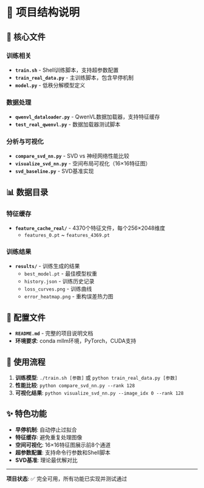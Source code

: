 # 📁 项目结构说明

## 🎯 核心文件

### 训练相关
- **`train.sh`** - Shell训练脚本，支持超参数配置
- **`train_real_data.py`** - 主训练脚本，包含早停机制
- **`model.py`** - 低秩分解模型定义

### 数据处理
- **`qwenvl_dataloader.py`** - QwenVL数据加载器，支持特征缓存
- **`test_real_qwenvl.py`** - 数据加载器测试脚本

### 分析与可视化
- **`compare_svd_nn.py`** - SVD vs 神经网络性能比较
- **`visualize_svd_nn.py`** - 空间布局可视化（16×16特征图）
- **`svd_baseline.py`** - SVD基准实现

## 📊 数据目录

### 特征缓存
- **`feature_cache_real/`** - 4370个特征文件，每个256×2048维度
  - `features_0.pt` ~ `features_4369.pt`

### 训练结果
- **`results/`** - 训练生成的结果
  - `best_model.pt` - 最佳模型权重
  - `history.json` - 训练历史记录
  - `loss_curves.png` - 训练曲线
  - `error_heatmap.png` - 重构误差热力图

## 🔧 配置文件

- **`README.md`** - 完整的项目说明文档
- **环境要求**: conda mllm环境，PyTorch，CUDA支持

## 🚀 使用流程

1. **训练模型**: `./train.sh [参数]` 或 `python train_real_data.py [参数]`
2. **性能比较**: `python compare_svd_nn.py --rank 128`
3. **可视化结果**: `python visualize_svd_nn.py --image_idx 0 --rank 128`

## ✨ 特色功能

- **早停机制**: 自动停止过拟合
- **特征缓存**: 避免重复处理图像
- **空间可视化**: 16×16特征图展示前8个通道
- **超参数配置**: 支持命令行参数和Shell脚本
- **SVD基准**: 理论最优解对比

---

**项目状态**: ✅ 完全可用，所有功能已实现并测试通过
